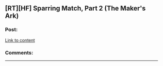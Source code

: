 ## [RT][HF] Sparring Match, Part 2 (The Maker's Ark)

### Post:

[Link to content](http://docfuture.tumblr.com/post/161830904201/sparring-match-part-2)

### Comments:

---

